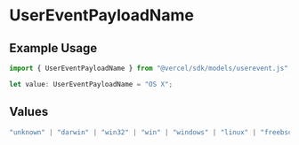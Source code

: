 # UserEventPayloadName

## Example Usage

```typescript
import { UserEventPayloadName } from "@vercel/sdk/models/userevent.js";

let value: UserEventPayloadName = "OS X";
```

## Values

```typescript
"unknown" | "darwin" | "win32" | "win" | "windows" | "linux" | "freebsd" | "sunos" | "mac" | "ios" | "android" | "Mac OS" | "OS X"
```